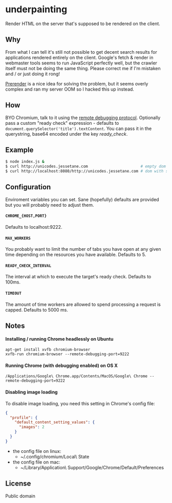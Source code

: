 # underpainting
Render HTML on the server that's supposed to be rendered on the client.

## Why
From what I can tell it's still not possible to get decent search results for applications rendered entirely on the client. Google's fetch & render in webmaster tools seems to run JavaScript perfectly well, but the crawler itself must not be doing the same thing. Please correct me if I'm mistaken and / or just doing it rong!

[Prerender](https://github.com/prerender/prerender) is a nice idea for solving the problem, but it seems overly complex and ran my server OOM so I hacked this up instead.

## How
BYO Chromium, talk to it using the [remote debugging protocol](https://developer.chrome.com/devtools/docs/debugger-protocol). Optionally pass a custom "ready check" expression - defaults to `document.querySelector('title').textContent`. You can pass it in the querystring, base64 encoded under the key _ready_check_.

## Example
```bash
$ node index.js &
$ curl http://unicodes.jessetane.com                       # empty dom
$ curl http://localhost:8080/http://unicodes.jessetane.com # dom with stuff
```

## Configuration
Enviroment variables you can set. Sane (hopefully) defaults are provided but you will probably need to adjust them.

#### `CHROME_{HOST,PORT}`
Defaults to localhost:9222.

#### `MAX_WORKERS`
You probably want to limit the number of tabs you have open at any given time depending on the resources you have available. Defaults to 5.

#### `READY_CHECK_INTERVAL`
The interval at which to execute the target's ready check. Defaults to 100ms.

#### `TIMEOUT`
The amount of time workers are allowed to spend processing a request is capped. Defaults to 5000 ms.

## Notes

#### Installing / running Chrome headlessly on Ubuntu
``` shell
apt-get install xvfb chromium-browser
xvfb-run chromium-browser --remote-debugging-port=9222
```

#### Running Chrome (with debugging enabled) on OS X
``` shell
/Applications/Google\ Chrome.app/Contents/MacOS/Google\ Chrome --remote-debugging-port=9222
```

#### Disabling image loading
To disable image loading, you need this setting in Chrome's config file:
``` json
{
  "profile": {
    "default_content_setting_values": {
      "images": 2
    }
  }
}
```

* the config file on linux:
  * ~/.config/chromium/Local\ State
* the config file on mac:
  * ~/Library/Application\ Support/Google/Chrome/Default/Preferences

## License
Public domain
